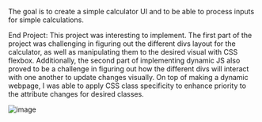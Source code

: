 The goal is to create a simple calculator UI and to be able to process inputs for simple calculations.


End Project: This project was interesting to implement. The first part of the project was challenging in figuring out the different divs layout for the calculator, as well as manipulating them to the desired visual with CSS flexbox. Additionally, the second part of implementing dynamic JS also proved to be a challenge in figuring out how the different divs will interact with one another to update changes visually. On top of making a dynamic webpage, I was able to apply CSS class specificity to enhance priority to the attribute changes for desired classes.


![image](https://github.com/tong03/simpleCalc/assets/111693394/f4efe38e-dc96-4095-993e-21df18fe6c58)
